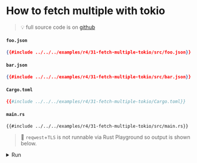 # How to fetch multiple with tokio

> 💡 full source code is on [<i id="git-repository-button" class="fa fa-github"></i> github](https://github.com/gist-rs/book/blob/main/examples/r4/31-fetch-multiple-tokio)

#### `foo.json`

```json
{{#include ../../../examples/r4/31-fetch-multiple-tokio/src/foo.json}}
```

#### `bar.json`

```json
{{#include ../../../examples/r4/31-fetch-multiple-tokio/src/bar.json}}
```

#### `Cargo.toml`

```toml
{{#include ../../../examples/r4/31-fetch-multiple-tokio/Cargo.toml}}
```

#### `main.rs`

```rust,edition2021
{{#include ../../../examples/r4/31-fetch-multiple-tokio/src/main.rs}}
```

> 🤷 `reqwest`+`TLS` is not runnable via Rust Playground so output is shown below.

<details>
<summary>Run</summary>

```
Ok(
    [
        AnimalData {
            id: "foo",
            weight: 123.45,
            created_at: "2022-09-01",
        },
        AnimalData {
            id: "bar",
            weight: 42.2424,
            created_at: "2022-08-01",
        },
    ],
)
```

</details>
